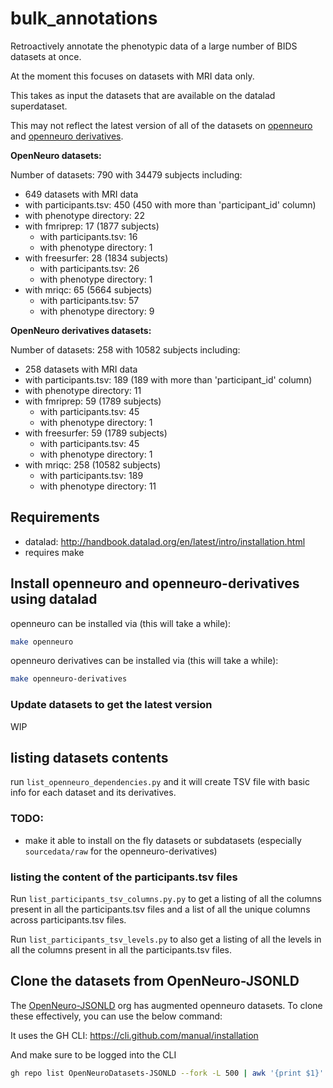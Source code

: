 # bulk_annotations

Retroactively annotate the phenotypic data of a large number of BIDS datasets at once.

At the moment this focuses on datasets with MRI data only.

This takes as input the datasets that are available on the datalad superdataset.

This may not reflect the latest version of all of the datasets on [openneuro](https://github.com/OpenNeuroDatasets)
and [openneuro derivatives](https://github.com/OpenNeuroDerivatives).

**OpenNeuro datasets:**

Number of datasets: 790 with 34479 subjects including:
- 649 datasets with MRI data
 - with participants.tsv: 450 (450 with more than 'participant_id' column)
 - with phenotype directory: 22
 - with fmriprep: 17 (1877 subjects)
   - with participants.tsv: 16
   - with phenotype directory: 1
 - with freesurfer: 28 (1834 subjects)
   - with participants.tsv: 26
   - with phenotype directory: 1
 - with mriqc: 65 (5664 subjects)
   - with participants.tsv: 57
   - with phenotype directory: 9


**OpenNeuro derivatives datasets:**

Number of datasets: 258 with 10582 subjects including:
- 258 datasets with MRI data
 - with participants.tsv: 189 (189 with more than 'participant_id' column)
 - with phenotype directory: 11
 - with fmriprep: 59 (1789 subjects)
   - with participants.tsv: 45
   - with phenotype directory: 1
 - with freesurfer: 59 (1789 subjects)
   - with participants.tsv: 45
   - with phenotype directory: 1
 - with mriqc: 258 (10582 subjects)
   - with participants.tsv: 189
   - with phenotype directory: 11

## Requirements

- datalad: http://handbook.datalad.org/en/latest/intro/installation.html
- requires make

## Install openneuro and openneuro-derivatives using datalad

openneuro can be installed via (this will take a while):

```bash
make openneuro
```

openneuro derivatives can be installed via (this will take a while):

```bash
make openneuro-derivatives
```

### Update datasets to get the latest version

WIP


## listing datasets contents

run `list_openneuro_dependencies.py`
and it will create TSV file with basic info for each dataset and its derivatives.


### TODO:

- make it able to install on the fly datasets or subdatasets
  (especially `sourcedata/raw` for the openneuro-derivatives)


### listing the content of the participants.tsv files

Run `list_participants_tsv_columns.py.py`
to get a listing of all the columns present in all the participants.tsv files
and a list of all the unique columns across participants.tsv files.

Run `list_participants_tsv_levels.py` to also get a listing of all the levels
in all the columns present in all the participants.tsv files.

## Clone the datasets from OpenNeuro-JSONLD

The [OpenNeuro-JSONLD](https://github.com/OpenNeuroDatasets-JSONLD) org
has augmented openneuro datasets. To clone these effectively,
you can use the below command:

It uses the GH CLI: https://cli.github.com/manual/installation

And make sure to be logged into the CLI

```bash
gh repo list OpenNeuroDatasets-JSONLD --fork -L 500 | awk '{print $1}' | sed 's/OpenNeuroDatasets-JSONLD\///g' | parallel -j 6 git clone git@github.com:OpenNeuroDatasets-JSONLD/{}
```

